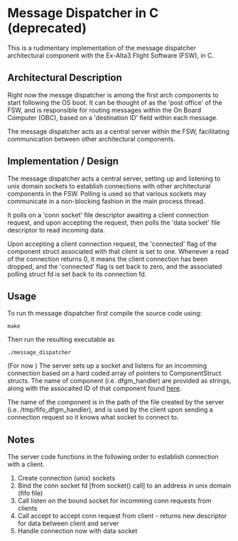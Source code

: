 # Message Dispatcher in C (deprecated)

This is a rudimentary implementation of the message dispatcher architectural component with the Ex-Alta3 Flight Software (FSW), in C.

## Architectural Description

 Right now the messge dispatcher is among the first arch components to start following the OS boot. It can be thought of as the 'post office' of the FSW, and is responsible for routing messages within the On Board Computer (OBC), based on a 'destination ID' field within each message.

 The message dispatcher acts as a central server within the FSW, facilitating communication between other architectural components.

## Implementation / Design

The message dispatcher acts a central server, setting up and listening to unix domain sockets to establish connections with other architectural components in the FSW. Polling is used so that various sockets may communicate in a non-blocking fashion in the main process thread.

It polls on a 'conn socket' file descriptor awaiting a client connection request, and upon accepting the request, then polls the 'data socket' file descriptor to read incoming data.

Upon accepting a client connection request, the 'connected' flag of the component struct associated with that client is set to one. Whenever a read of the connection returns 0, it means the client connection has been dropped, and the 'connected' flag is set back to zero, and the associated polling struct fd is set back to its connection fd.

## Usage

To run th message dispatcher first compile the source code using:

```@sh
make
```

Then run the resulting executable as

```@sh
./message_dispatcher
```

(For now ) The server sets up a socket and listens for an incomming connection based on a hard coded array of pointers to ComponentStruct structs. The name of component (i.e. dfgm_handler) are provided as strings, along with the assocaited ID of that component found [here](https://docs.google.com/spreadsheets/d/1rWde3jjrgyzO2fsg2rrVAKxkPa2hy-DDaqlfQTDaNxg/edit?gid=0#gid=0).

The name of the component is in the path of the file created by the server (i.e. /tmp/fifo_dfgm_handler), and is used by the client upon sending a connection request so it knows what socket to connect to.

## Notes

The server code functions in the following order to establish connection with a client.

  1. Create connection (unix) sockets
  2. Bind the conn socket fd [from socket() call] to an address in unix domain (fifo file)
  3. Call listen on the bound socket for incomming conn requests from clients
  4. Call accept to accept conn request from client - returns new descriptor for data between client and server
  5. Handle connection now with data socket
